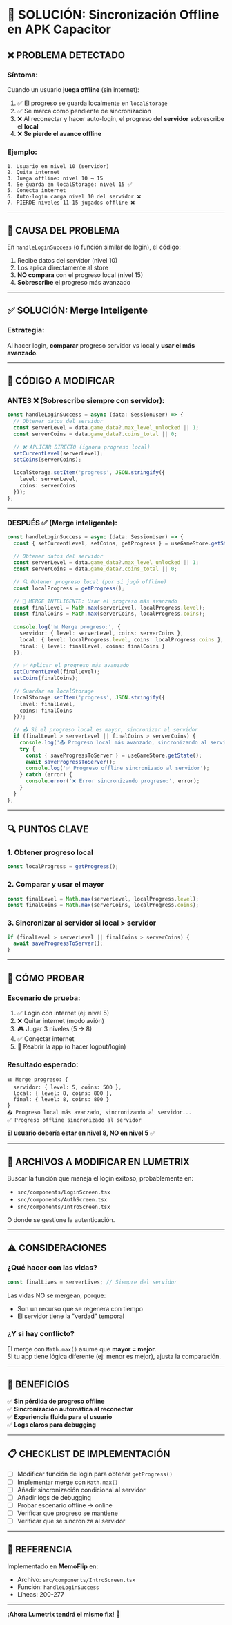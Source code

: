 # 🔧 SOLUCIÓN: Sincronización Offline en APK Capacitor

## ❌ **PROBLEMA DETECTADO**

### Síntoma:
Cuando un usuario **juega offline** (sin internet):
1. ✅ El progreso se guarda localmente en `localStorage`
2. ✅ Se marca como pendiente de sincronización
3. ❌ Al reconectar y hacer auto-login, el progreso del **servidor** sobrescribe el **local**
4. ❌ **Se pierde el avance offline**

### Ejemplo:
```
1. Usuario en nivel 10 (servidor)
2. Quita internet
3. Juega offline: nivel 10 → 15
4. Se guarda en localStorage: nivel 15 ✅
5. Conecta internet
6. Auto-login carga nivel 10 del servidor ❌
7. PIERDE niveles 11-15 jugados offline ❌
```

---

## 🎯 **CAUSA DEL PROBLEMA**

En `handleLoginSuccess` (o función similar de login), el código:
1. Recibe datos del servidor (nivel 10)
2. Los aplica directamente al store
3. **NO compara** con el progreso local (nivel 15)
4. **Sobrescribe** el progreso más avanzado

---

## ✅ **SOLUCIÓN: Merge Inteligente**

### Estrategia:
Al hacer login, **comparar** progreso servidor vs local y **usar el más avanzado**.

---

## 📝 **CÓDIGO A MODIFICAR**

### **ANTES** ❌ (Sobrescribe siempre con servidor):

```typescript
const handleLoginSuccess = async (data: SessionUser) => {
  // Obtener datos del servidor
  const serverLevel = data.game_data?.max_level_unlocked || 1;
  const serverCoins = data.game_data?.coins_total || 0;
  
  // ❌ APLICAR DIRECTO (ignora progreso local)
  setCurrentLevel(serverLevel);
  setCoins(serverCoins);
  
  localStorage.setItem('progress', JSON.stringify({
    level: serverLevel,
    coins: serverCoins
  }));
};
```

---

### **DESPUÉS** ✅ (Merge inteligente):

```typescript
const handleLoginSuccess = async (data: SessionUser) => {
  const { setCurrentLevel, setCoins, getProgress } = useGameStore.getState();
  
  // Obtener datos del servidor
  const serverLevel = data.game_data?.max_level_unlocked || 1;
  const serverCoins = data.game_data?.coins_total || 0;
  
  // 🔍 Obtener progreso local (por si jugó offline)
  const localProgress = getProgress();
  
  // 🔀 MERGE INTELIGENTE: Usar el progreso más avanzado
  const finalLevel = Math.max(serverLevel, localProgress.level);
  const finalCoins = Math.max(serverCoins, localProgress.coins);
  
  console.log('📊 Merge progreso:', { 
    servidor: { level: serverLevel, coins: serverCoins },
    local: { level: localProgress.level, coins: localProgress.coins },
    final: { level: finalLevel, coins: finalCoins }
  });
  
  // ✅ Aplicar el progreso más avanzado
  setCurrentLevel(finalLevel);
  setCoins(finalCoins);
  
  // Guardar en localStorage
  localStorage.setItem('progress', JSON.stringify({
    level: finalLevel,
    coins: finalCoins
  }));
  
  // 📤 Si el progreso local es mayor, sincronizar al servidor
  if (finalLevel > serverLevel || finalCoins > serverCoins) {
    console.log('📤 Progreso local más avanzado, sincronizando al servidor...');
    try {
      const { saveProgressToServer } = useGameStore.getState();
      await saveProgressToServer();
      console.log('✅ Progreso offline sincronizado al servidor');
    } catch (error) {
      console.error('❌ Error sincronizando progreso:', error);
    }
  }
};
```

---

## 🔍 **PUNTOS CLAVE**

### 1. **Obtener progreso local**
```typescript
const localProgress = getProgress();
```

### 2. **Comparar y usar el mayor**
```typescript
const finalLevel = Math.max(serverLevel, localProgress.level);
const finalCoins = Math.max(serverCoins, localProgress.coins);
```

### 3. **Sincronizar al servidor si local > servidor**
```typescript
if (finalLevel > serverLevel || finalCoins > serverCoins) {
  await saveProgressToServer();
}
```

---

## 🧪 **CÓMO PROBAR**

### Escenario de prueba:
1. ✅ Login con internet (ej: nivel 5)
2. ❌ Quitar internet (modo avión)
3. 🎮 Jugar 3 niveles (5 → 8)
4. ✅ Conectar internet
5. 🔄 Reabrir la app (o hacer logout/login)

### Resultado esperado:
```
📊 Merge progreso: {
  servidor: { level: 5, coins: 500 },
  local: { level: 8, coins: 800 },
  final: { level: 8, coins: 800 }
}
📤 Progreso local más avanzado, sincronizando al servidor...
✅ Progreso offline sincronizado al servidor
```

**El usuario debería estar en nivel 8, NO en nivel 5** ✅

---

## 📂 **ARCHIVOS A MODIFICAR EN LUMETRIX**

Buscar la función que maneja el login exitoso, probablemente en:
- `src/components/LoginScreen.tsx`
- `src/components/AuthScreen.tsx`
- `src/components/IntroScreen.tsx`

O donde se gestione la autenticación.

---

## ⚠️ **CONSIDERACIONES**

### ¿Qué hacer con las vidas?
```typescript
const finalLives = serverLives; // Siempre del servidor
```
Las vidas NO se mergean, porque:
- Son un recurso que se regenera con tiempo
- El servidor tiene la "verdad" temporal

### ¿Y si hay conflicto?
El merge con `Math.max()` asume que **mayor = mejor**.  
Si tu app tiene lógica diferente (ej: menor es mejor), ajusta la comparación.

---

## 🎯 **BENEFICIOS**

✅ **Sin pérdida de progreso offline**  
✅ **Sincronización automática al reconectar**  
✅ **Experiencia fluida para el usuario**  
✅ **Logs claros para debugging**

---

## 📋 **CHECKLIST DE IMPLEMENTACIÓN**

- [ ] Modificar función de login para obtener `getProgress()`
- [ ] Implementar merge con `Math.max()`
- [ ] Añadir sincronización condicional al servidor
- [ ] Añadir logs de debugging
- [ ] Probar escenario offline → online
- [ ] Verificar que progreso se mantiene
- [ ] Verificar que se sincroniza al servidor

---

## 🔗 **REFERENCIA**

Implementado en **MemoFlip** en:
- Archivo: `src/components/IntroScreen.tsx`
- Función: `handleLoginSuccess`
- Líneas: 200-277

---

**¡Ahora Lumetrix tendrá el mismo fix!** 🚀


